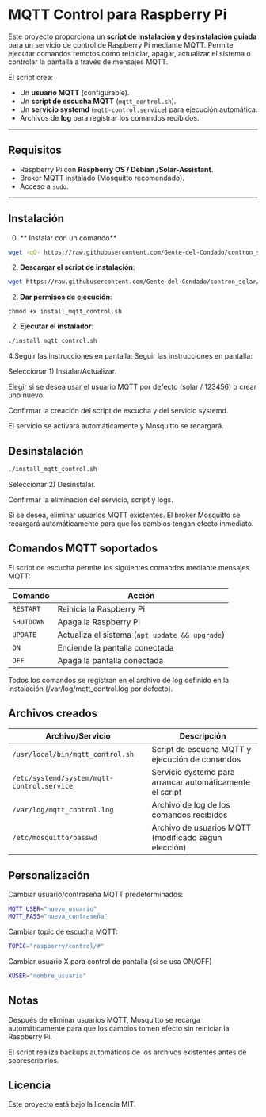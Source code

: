 # MQTT Control para Raspberry Pi

Este proyecto proporciona un **script de instalación y desinstalación guiada** para un servicio de control de Raspberry Pi mediante MQTT. Permite ejecutar comandos remotos como reiniciar, apagar, actualizar el sistema o controlar la pantalla a través de mensajes MQTT.

El script crea:

- Un **usuario MQTT** (configurable).
- Un **script de escucha MQTT** (`mqtt_control.sh`).
- Un **servicio systemd** (`mqtt-control.service`) para ejecución automática.
- Archivos de **log** para registrar los comandos recibidos.

---

## Requisitos

- Raspberry Pi con **Raspberry OS / Debian /Solar-Assistant**.
- Broker MQTT instalado (Mosquitto recomendado).
- Acceso a `sudo`.

---

## Instalación

0. ** Instalar con un comando**
```bash
wget -qO- https://raw.githubusercontent.com/Gente-del-Condado/contron_solar/main/install-mqtt-control.sh | sudo bash
```

2. **Descargar el script de instalación**:

```bash
wget https://raw.githubusercontent.com/Gente-del-Condado/contron_solar/main/install-mqtt-control.sh -O install_mqtt_control.sh
```
2. **Dar permisos de ejecución**:
```
chmod +x install_mqtt_control.sh
```
2. **Ejecutar el instalador**:
```bash
./install_mqtt_control.sh
```
4.Seguir las instrucciones en pantalla:
Seguir las instrucciones en pantalla:

Seleccionar 1) Instalar/Actualizar.

Elegir si se desea usar el usuario MQTT por defecto (solar / 123456) o crear uno nuevo.

Confirmar la creación del script de escucha y del servicio systemd.

El servicio se activará automáticamente y Mosquitto se recargará.

## Desinstalación
```bash
./install_mqtt_control.sh
```
Seleccionar 2) Desinstalar.

Confirmar la eliminación del servicio, script y logs.

Si se desea, eliminar usuarios MQTT existentes. El broker Mosquitto se recargará automáticamente para que los cambios tengan efecto inmediato.

## Comandos MQTT soportados

El script de escucha permite los siguientes comandos mediante mensajes MQTT:

| Comando    | Acción                                         |
| ---------- | ---------------------------------------------- |
| `RESTART`  | Reinicia la Raspberry Pi                       |
| `SHUTDOWN` | Apaga la Raspberry Pi                          |
| `UPDATE`   | Actualiza el sistema (`apt update && upgrade`) |
| `ON`       | Enciende la pantalla conectada                 |
| `OFF`      | Apaga la pantalla conectada                    |

Todos los comandos se registran en el archivo de log definido en la instalación (/var/log/mqtt_control.log por defecto).

## Archivos creados
| Archivo/Servicio                           | Descripción                                              |
| ------------------------------------------ | -------------------------------------------------------- |
| `/usr/local/bin/mqtt_control.sh`           | Script de escucha MQTT y ejecución de comandos           |
| `/etc/systemd/system/mqtt-control.service` | Servicio systemd para arrancar automáticamente el script |
| `/var/log/mqtt_control.log`                | Archivo de log de los comandos recibidos                 |
| `/etc/mosquitto/passwd`                    | Archivo de usuarios MQTT (modificado según elección)     |


## Personalización
Cambiar usuario/contraseña MQTT predeterminados:
```bash
MQTT_USER="nuevo_usuario"
MQTT_PASS="nueva_contraseña"
```
Cambiar topic de escucha MQTT:
```bash
TOPIC="raspberry/control/#"
```
Cambiar usuario X para control de pantalla (si se usa ON/OFF)
```bash
XUSER="nombre_usuario"
```
## Notas

Después de eliminar usuarios MQTT, Mosquitto se recarga automáticamente para que los cambios tomen efecto sin reiniciar la Raspberry Pi.

El script realiza backups automáticos de los archivos existentes antes de sobrescribirlos.

## Licencia

Este proyecto está bajo la licencia MIT.

